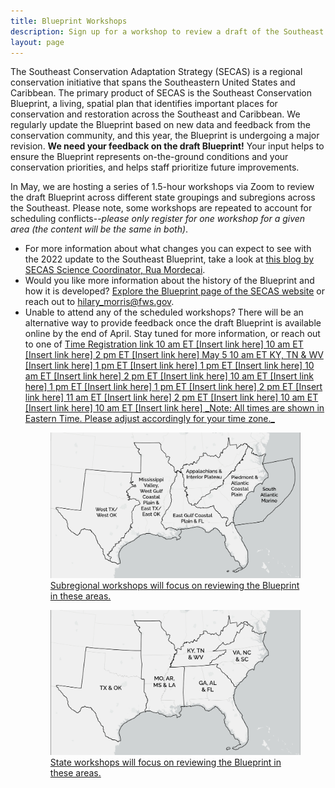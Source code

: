 ```yaml
---
title: Blueprint Workshops
description: Sign up for a workshop to review a draft of the Southeast Conservation Blueprint.
layout: page
---
```

The Southeast Conservation Adaptation Strategy (SECAS) is a regional conservation initiative that spans the Southeastern United States and Caribbean. The primary product of SECAS is the Southeast Conservation Blueprint, a living, spatial plan that identifies important places for conservation and restoration across the Southeast and Caribbean. We regularly update the Blueprint based on new data and feedback from the conservation community, and this year, the Blueprint is undergoing a major revision. <b>We need your feedback on the draft Blueprint!</b> Your input helps to ensure the Blueprint represents on-the-ground conditions and your conservation priorities, and helps staff prioritize future improvements.

In May, we are hosting a series of 1.5-hour workshops via Zoom to review the draft Blueprint across different state groupings and subregions across the Southeast. Please note, some workshops are repeated to account for scheduling conflicts--_please only register for one workshop for a given area (the content will be the same in both)_.

<ul>
  <li>For more information about what changes you can expect to see with the 2022 update to the Southeast Blueprint, take a look at <a href="https://secassoutheast.org/2021/07/30/Progress-toward-a-more-consistent-Southeast-Blueprint-in-2022.html">this blog by SECAS Science Coordinator, Rua Mordecai</a>.</li>
  <li>Would you like more information about the history of the Blueprint and how it is developed? <a href="http://secassoutheast.org/blueprint">Explore the Blueprint page of the SECAS website</a> or reach out to <a href="http://secassoutheast.org/staff>Blueprint User Support staff in your area</a>.</li>
  <li>Have questions about the workshops? Contact <a href="mailto:hilary_morris@fws.gov">hilary_morris@fws.gov</a>.</li>
  <li>Unable to attend any of the scheduled workshops? There will be an alternative way to provide feedback once the draft Blueprint is available online by the end of April. Stay tuned for more information, or reach out to one of <a href="http://secassoutheast.org/staff>our Blueprint User Support staff</a>in the meantime.</li>
  </ul>
  

<h2>Register for a workshop</h2>

<table style="border-width: 1px; border-style: solid; border-color: #000000; padding:7px>
  <tr>
    <th style="border-width: 1px; border-style: solid; border-color: #000000; padding:7px>Date</th>
    <th style="border-width: 1px; border-style: solid; border-color: #000000; padding:7px>Time</th>
    <th style="border-width: 1px; border-style: solid; border-color: #000000; padding:7px>Subgeography</th>
    <th style="border-width: 1px; border-style: solid; border-color: #000000; padding:7px>Registration link</th>
  </tr>
   <tr>
     <td style="border-width: 1px; border-style: solid; border-color: #000000; padding:7px>May 3</td>
     <td style="border-width: 1px; border-style: solid; border-color: #000000; padding:7px>10 am ET</td>
     <td style="border-width: 1px; border-style: solid; border-color: #000000; padding:7px>VA, NC & SC</td>
     <td style="border-width: 1px; border-style: solid; border-color: #000000; padding:7px>[Insert link here]</td>
  </tr>
   <tr>
     <td style="border-width: 1px; border-style: solid; border-color: #000000; padding:7px>May 4</td>
     <td style="border-width: 1px; border-style: solid; border-color: #000000; padding:7px>10 am ET</td>
     <td style="border-width: 1px; border-style: solid; border-color: #000000; padding:7px>GA, AL & FL</td>
     <td style="border-width: 1px; border-style: solid; border-color: #000000; padding:7px>[Insert link here]</td>
  </tr>
   <tr>
     <td style="border-width: 1px; border-style: solid; border-color: #000000; padding:7px>May 4</td>
     <td style="border-width: 1px; border-style: solid; border-color: #000000; padding:7px>2 pm ET</td>
     <td style="border-width: 1px; border-style: solid; border-color: #000000; padding:7px>West TX/West OK</td>
     <td style="border-width: 1px; border-style: solid; border-color: #000000; padding:7px>[Insert link here]</td>
  </tr>
   <tr>
     <td>May 5</td>
     <td>10 am ET</td>
     <td>KY, TN & WV</td>
     <td>[Insert link here]</td>
  </tr>
   <tr>
     <td style="border-width: 1px; border-style: solid; border-color: #000000; padding:7px>May 5</td>
     <td style="border-width: 1px; border-style: solid; border-color: #000000; padding:7px>1 pm ET</td>
     <td style="border-width: 1px; border-style: solid; border-color: #000000; padding:7px>South Atlantic Marine</td>
     <td style="border-width: 1px; border-style: solid; border-color: #000000; padding:7px>[Insert link here]</td>
  </tr>
    <tr>
     <td style="border-width: 1px; border-style: solid; border-color: #000000; padding:7px>May 9</td>
     <td style="border-width: 1px; border-style: solid; border-color: #000000; padding:7px>1 pm ET</td>
     <td style="border-width: 1px; border-style: solid; border-color: #000000; padding:7px>VA, NC & SC</td>
     <td style="border-width: 1px; border-style: solid; border-color: #000000; padding:7px>[Insert link here]</td>
  </tr>
   <tr>
     <td style="border-width: 1px; border-style: solid; border-color: #000000; padding:7px>May 10</td>
     <td style="border-width: 1px; border-style: solid; border-color: #000000; padding:7px>10 am ET</td>
     <td style="border-width: 1px; border-style: solid; border-color: #000000; padding:7px>South Atlantic Marine</td>
     <td style="border-width: 1px; border-style: solid; border-color: #000000; padding:7px>[Insert link here]</td>
  </tr>
    <tr>
     <td style="border-width: 1px; border-style: solid; border-color: #000000; padding:7px>May 10</td>
     <td style="border-width: 1px; border-style: solid; border-color: #000000; padding:7px>2 pm ET</td>
     <td style="border-width: 1px; border-style: solid; border-color: #000000; padding:7px>KY, TN & WV</td>
     <td style="border-width: 1px; border-style: solid; border-color: #000000; padding:7px>[Insert link here]</td>
  </tr>
      <tr>
     <td style="border-width: 1px; border-style: solid; border-color: #000000; padding:7px>May 11</td>
     <td style="border-width: 1px; border-style: solid; border-color: #000000; padding:7px>10 am ET</td>
     <td style="border-width: 1px; border-style: solid; border-color: #000000; padding:7px>MO, AR, MS & LA</td>
     <td style="border-width: 1px; border-style: solid; border-color: #000000; padding:7px>[Insert link here]</td>
  </tr>
   <tr>
     <td style="border-width: 1px; border-style: solid; border-color: #000000; padding:7px>May 11</td>
     <td style="border-width: 1px; border-style: solid; border-color: #000000; padding:7px>1 pm ET</td>
     <td style="border-width: 1px; border-style: solid; border-color: #000000; padding:7px>Piedmont & Atlantic Coastal Plain</td>
     <td style="border-width: 1px; border-style: solid; border-color: #000000; padding:7px>[Insert link here]</td>
  </tr>
   <tr>
     <td style="border-width: 1px; border-style: solid; border-color: #000000; padding:7px>May 12</td>
     <td style="border-width: 1px; border-style: solid; border-color: #000000; padding:7px>1 pm ET</td>
     <td style="border-width: 1px; border-style: solid; border-color: #000000; padding:7px>GA, AL & FL</td>
     <td style="border-width: 1px; border-style: solid; border-color: #000000; padding:7px>[Insert link here]</td>
  </tr>
   <tr>
     <td style="border-width: 1px; border-style: solid; border-color: #000000; padding:7px>May 16</td>
     <td style="border-width: 1px; border-style: solid; border-color: #000000; padding:7px>2 pm ET</td>
     <td style="border-width: 1px; border-style: solid; border-color: #000000; padding:7px>MO, AR, MS & LA</td>
     <td style="border-width: 1px; border-style: solid; border-color: #000000; padding:7px>[Insert link here]</td>
  </tr>
    <tr>
     <td style="border-width: 1px; border-style: solid; border-color: #000000; padding:7px>May 17</td>
     <td style="border-width: 1px; border-style: solid; border-color: #000000; padding:7px>11 am ET</td>
     <td style="border-width: 1px; border-style: solid; border-color: #000000; padding:7px>TX & OK</td>
     <td style="border-width: 1px; border-style: solid; border-color: #000000; padding:7px>[Insert link here]</td>
  </tr>
  <tr>
     <td style="border-width: 1px; border-style: solid; border-color: #000000; padding:7px>May 17</td>
     <td style="border-width: 1px; border-style: solid; border-color: #000000; padding:7px>2 pm ET</td>
     <td style="border-width: 1px; border-style: solid; border-color: #000000; padding:7px>East Gulf Coastal Plain & FL</td>
     <td style="border-width: 1px; border-style: solid; border-color: #000000; padding:7px>[Insert link here]</td>
  </tr>
    <tr>
     <td style="border-width: 1px; border-style: solid; border-color: #000000; padding:7px>May 18</td>
     <td style="border-width: 1px; border-style: solid; border-color: #000000; padding:7px>10 am ET</td>
     <td style="border-width: 1px; border-style: solid; border-color: #000000; padding:7px>Appalachians & Interior Plateau</td>
     <td style="border-width: 1px; border-style: solid; border-color: #000000; padding:7px>[Insert link here]</td>
  </tr>
   <tr>
     <td style="border-width: 1px; border-style: solid; border-color: #000000; padding:7px>May 19</td>
     <td style="border-width: 1px; border-style: solid; border-color: #000000; padding:7px>10 am ET</td>
     <td style="border-width: 1px; border-style: solid; border-color: #000000; padding:7px>Mississippi Valley, West Gulf Coastal Plain & East TX/East OK</td>
     <td style="border-width: 1px; border-style: solid; border-color: #000000; padding:7px>[Insert link here]</td>
  </tr>
 </table>
 _Note: All times are shown in Eastern Time. Please adjust accordingly for your time zone._
  <br>
<figure>
  <img src="./images/SubregionWorkshopMap_crop.png" alt="A map depicting the area covered by each subregional workshop"/>
  <figcaption>Subregional workshops will focus on reviewing the Blueprint in these areas.</figcaption>
</figure>

<figure>
  <img src="./images/StateWorkshopMap_crop.png" alt="A map depicting the area covered by each state workshop"/>
  <figcaption>State workshops will focus on reviewing the Blueprint in these areas.</figcaption>
</figure>
